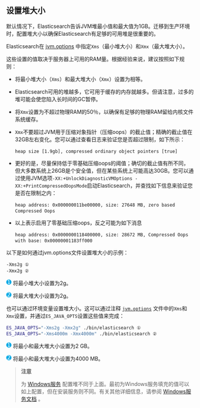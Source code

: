 ## 设置堆大小

默认情况下，Elasticsearch告诉JVM堆最小值和最大值为1GB。迁移到生产环境时，配置堆大小以确保Elasticsearch有足够的可用堆是很重要的。

Elasticsearch在 [jvm.options](../../02-Set-up-Elasticsearch/Configuring-Elasticsearch/Setting-JVM-options.md) 中指定`Xms`（最小堆大小）和`Xmx`（最大堆大小）。

这些设置的值取决于服务器上可用的RAM量。根据经验来说，建议按照如下规则：

- 将最小堆大小（`Xms`）和最大堆大小（`Xmx`）设置为相等。

- Elasticsearch可用的堆越多，它可用于缓存的内存就越多。但请注意，过多的堆可能会使您陷入长时间的GC暂停。

- 将`Xmx`设置为不超过物理RAM的50％，以确保有足够的物理RAM留给内核文件系统缓存。

- `Xmx`不要超过JVM用于压缩对象指针（压缩oops）的截止值；精确的截止值在32GB左右变化。您可以通过查看日志来验证您是否超过限制，如下所示：

  ```
  heap size [1.9gb], compressed ordinary object pointers [true]
  ```

- 更好的是，尽量保持低于零基础压缩oops的阈值；确切的截止值有所不同，但大多数系统上26GB是个安全值，但在某些系统上可能高达30GB。您可以通过使用JVM选项`-XX:+UnlockDiagnosticVMOptions -XX:+PrintCompressedOopsMode`启动Elasticsearch，并查找如下信息来验证您是否在限制之内：

  ```
  heap address: 0x000000011be00000, size: 27648 MB, zero based Compressed Oops
  ```

- 以上表示启用了零基础压缩oops，反之可能为如下消息

  ```
  heap address: 0x0000000118400000, size: 28672 MB, Compressed Oops with base: 0x00000001183ff000
  ```

以下是如何通过jvm.options文件设置堆大小的示例：

```txt
-Xms2g ①
-Xmx2g ②
```


![](../../source/images/common/1.png) 将最小堆大小设置为2g。

![](../../source/images/common/2.png) 将最大堆大小设置为2g。

也可以通过环境变量设置堆大小。这可以通过注释 [`jvm.options`](../../02-Set-up-Elasticsearch/Configuring-Elasticsearch/Setting-JVM-options.md) 文件中的`Xms`和`Xmx`设置，并通过`ES_JAVA_OPTS`设置这些值来完成：

```sh
ES_JAVA_OPTS="-Xms2g -Xmx2g" ./bin/elasticsearch ①
ES_JAVA_OPTS="-Xms4000m -Xmx4000m" ./bin/elasticsearch ②
```


![](../../source/images/common/1.png) 将最小和最大堆大小设置为2 GB。

![](../../source/images/common/2.png) 将最小和最大堆大小设置为4000 MB。

> **注意**
>
> 为 [Windows服务](../../02-Set-up-Elasticsearch/Installing-Elasticsearch/Install-Elasticsearch-with-.zip-on-Windows.md#Windows安装Elasticsearch服务) 配置堆不同于上面。最初为Windows服务填充的值可以如上配置，但在安装服务则不同。有关其他详细信息，请参阅 [Windows服务文档](../../02-Set-up-Elasticsearch/Installing-Elasticsearch/Install-Elasticsearch-with-.zip-on-Windows.md#Windows安装Elasticsearch服务) 。